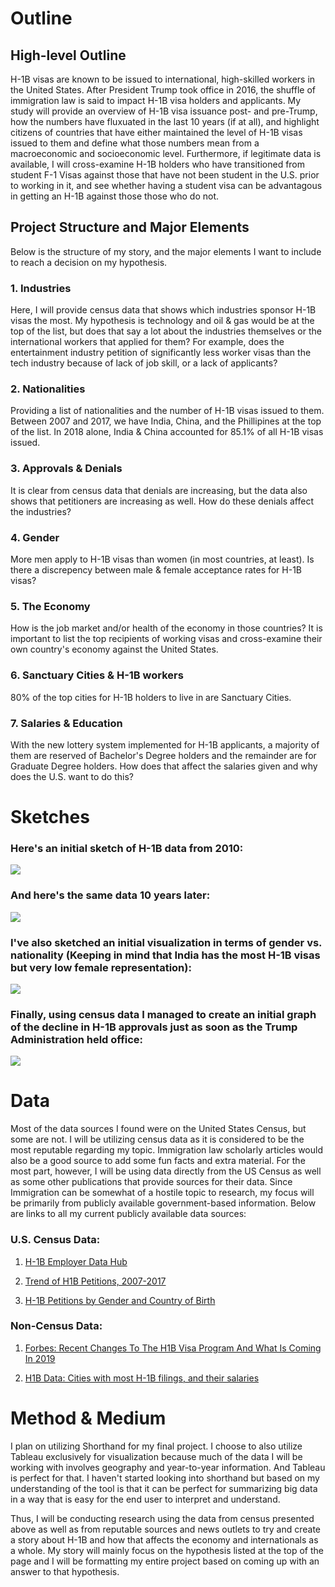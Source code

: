 # Outline

## High-level Outline

H-1B visas are known to be issued to international, high-skilled workers in the United States. After President Trump took office in 2016, the shuffle of immigration law is said to impact H-1B visa holders and applicants. My study will provide an overview of H-1B visa issuance post- and pre-Trump, how the numbers have fluxuated in the last 10 years (if at all), and highlight citizens of countries that have either maintained the level of H-1B visas issued to them and define what those numbers mean from a macroeconomic and socioeconomic level. Furthermore, if legitimate data is available, I will cross-examine H-1B holders who have transitioned from student F-1 Visas against those that have not been student in the U.S. prior to working in it, and see whether having a student visa can be advantagous in getting an H-1B against those those who do not. 

## Project Structure and Major Elements

Below is the structure of my story, and the major elements I want to include to reach a decision on my hypothesis. 

### 1. Industries

Here, I will provide census data that shows which industries sponsor H-1B visas the most. My hypothesis is technology and oil & gas would be at the top of the list, but does that say a lot about the industries themselves or the international workers that applied for them? For example, does the entertainment industry petition of significantly less worker visas than the tech industry because of lack of job skill, or a lack of applicants?

### 2. Nationalities

Providing a list of nationalities and the number of H-1B visas issued to them. Between 2007 and 2017, we have India, China, and the Phillipines at the top of the list. In 2018 alone, India & China accounted for 85.1% of all H-1B visas issued.

### 3. Approvals & Denials

It is clear from census data that denials are increasing, but the data also shows that petitioners are increasing as well. How do these denials affect the industries?

### 4. Gender

More men apply to H-1B visas than women (in most countries, at least). Is there a discrepency between male & female acceptance rates for H-1B visas?


### 5. The Economy

How is the job market and/or health of the economy in those countries? It is important to list the top recipients of working visas and cross-examine their own country's economy against the United States. 


### 6. Sanctuary Cities & H-1B workers

80% of the top cities for H-1B holders to live in are Sanctuary Cities. 

### 7. Salaries & Education

With the new lottery system implemented for H-1B applicants, a majority of them are reserved of Bachelor's Degree holders and the remainder are for Graduate Degree holders. How does that affect the salaries given and why does the U.S. want to do this?


# Sketches

### Here's an initial sketch of H-1B data from 2010:

<div class='tableauPlaceholder' id='viz1581294716410' style='position: relative'><noscript><a href='#'><img alt=' ' src='https:&#47;&#47;public.tableau.com&#47;static&#47;images&#47;20&#47;2010H1-B&#47;Sheet1&#47;1_rss.png' style='border: none' /></a></noscript><object class='tableauViz' style='display:none;'><paramname='host_url'value='https%3A%2F%2Fpublic.tableau.com%2F' /> <param name='embed_code_version' value='3' /> <param name='site_root' value='' /><param name='name' value='2010H1-B&#47;Sheet1' /><param name='tabs' value='no' /><paramname='toolbar' value='yes' /><paramname='static_image'value='https:&#47;&#47;public.tableau.com&#47;static&#47;images&#47;20&#47;2010H1-B&#47;Sheet1&#47;1.png' /> <param name='animate_transition' value='yes' /><param name='display_static_image' value='yes' /><paramname='display_spinner' value='yes' /><param name='display_overlay' value='yes' /><param name='display_count' value='yes' /><param name='filter' value='publish=yes' /></object></div><script type='text/javascript'>var divElement = document.getElementById('viz1581294716410');var vizElement = divElement.getElementsByTagName('object')[0];vizElement.style.width='100%';vizElement.style.height=(divElement.offsetWidth*0.75)+'px';var scriptElement = document.createElement('script');scriptElement.src = 'https://public.tableau.com/javascripts/api/viz_v1.js';                    vizElement.parentNode.insertBefore(scriptElement, vizElement);</script>

### And here's the same data 10 years later:

<div class='tableauPlaceholder' id='viz1581294997313' style='position: relative'><noscript><a href='#'><img alt=' ' src='https:&#47;&#47;public.tableau.com&#47;static&#47;images&#47;H-&#47;H-1B2019&#47;Sheet1&#47;1_rss.png' style='border: none' /></a></noscript><object class='tableauViz'  style='display:none;'><para mname='host_url'value='https%3A%2F%2Fpublic.tableau.com%2F' /> <param name='embed_code_version' value='3' /> <param name='site_root' value='' /><param name='name' value='H-1B2019&#47;Sheet1' /><param name='tabs' value='no' /><param name='toolbar' value='yes' /><param name='static_image'value='https:&#47;&#47;public.tableau.com&#47;static&#47;images&#47;H-&#47;H-1B2019&#47;Sheet1&#47;1.png' /> <param name='animate_transition' value='yes' /><param name='display_static_image' value='yes' /><param name='display_spinner' value='yes' /><param name='display_overlay' value='yes' /><param name='display_count' value='yes' /></object></div><script type='text/javascript'>var divElement = document.getElementById('viz1581294997313');var vizElement = divElement.getElementsByTagName('object')[0];vizElement.style.width='100%';vizElement.style.height=(divElement.offsetWidth*0.75)+'px';var scriptElement = document.createElement('script');scriptElement.src = 'https://public.tableau.com/javascripts/api/viz_v1.js';vizElement.parentNode.insertBefore(scriptElement, vizElement);</script>

### I've also sketched an initial visualization in terms of gender vs. nationality (Keeping in mind that India has the most H-1B visas but very low female representation):

<div class='tableauPlaceholder' id='viz1581298768661' style='position: relative'><noscript><a href='#'><img alt=' ' src='https:&#47;&#47;public.tableau.com&#47;static&#47;images&#47;H-&#47;H-1BGender&#47;Sheet1&#47;1_rss.png' style='border: none' /></a></noscript><object class='tableauViz'  style='display:none;'><param name='host_url' value='https%3A%2F%2Fpublic.tableau.com%2F' /> <param name='embed_code_version' value='3' /> <param name='path' value='views&#47;H-1BGender&#47;Sheet1?:embed=y&amp;:display_count=y&amp;publish=yes' /> <param name='toolbar' value='yes' /><param name='static_image' value='https:&#47;&#47;public.tableau.com&#47;static&#47;images&#47;H-&#47;H-1BGender&#47;Sheet1&#47;1.png' /> <param name='animate_transition' value='yes' /><param name='display_static_image' value='yes' /><param name='display_spinner' value='yes' /><param name='display_overlay' value='yes' /><param name='display_count' value='yes' /><param name='filter' value='publish=yes' /></object></div><script type='text/javascript'>var divElement = document.getElementById('viz1581298768661');var vizElement = divElement.getElementsByTagName('object')[0];vizElement.style.width='100%';vizElement.style.height=(divElement.offsetWidth*0.75)+'px';var scriptElement = document.createElement('script');scriptElement.src = 'https://public.tableau.com/javascripts/api/viz_v1.js';vizElement.parentNode.insertBefore(scriptElement, vizElement);</script>


### Finally, using census data I managed to create an initial graph of the decline in H-1B approvals just as soon as the Trump Administration held office:

<div class='tableauPlaceholder' id='viz1581300709807' style='position: relative'><noscript><a href='#'><img alt=' ' src='https:&#47;&#47;public.tableau.com&#47;static&#47;images&#47;Ap&#47;Approvalsvs_Recipients&#47;Sheet1&#47;1_rss.png' style='border: none' /></a></noscript><object class='tableauViz'  style='display:none;'><param name='host_url' value='https%3A%2F%2Fpublic.tableau.com%2F' /> <param name='embed_code_version' value='3' /> <param name='site_root' value='' /><param name='name' value='Approvalsvs_Recipients&#47;Sheet1' /><param name='tabs' value='no' /><param name='toolbar' value='yes' /><paramname='static_image'value='https:&#47;&#47;public.tableau.com&#47;static&#47;images&#47;Ap&#47;Approvalsvs_Recipients&#47;Sheet1&#47;1.png' /> <param name='animate_transition' value='yes' /><param name='display_static_image' value='yes' /><param name='display_spinner' value='yes' /><param name='display_overlay' value='yes' /><param name='display_count' value='yes' /><param name='filter' value='publish=yes' /></object></div> <script type='text/javascript'>var divElement = document.getElementById('viz1581300709807');var vizElement = divElement.getElementsByTagName('object')[0];   vizElement.style.width='100%';vizElement.style.height=(divElement.offsetWidth*0.75)+'px';var scriptElement = document.createElement('script');scriptElement.src = 'https://public.tableau.com/javascripts/api/viz_v1.js';                    vizElement.parentNode.insertBefore(scriptElement, vizElement);</script>

# Data

Most of the data sources I found were on the United States Census, but some are not. I will be utilizing census data as it is considered to be the most reputable regarding my topic. Immigration law scholarly articles would also be a good source to add some fun facts and extra material. For the most part, however, I will be using data directly from the US Census as well as some other publications that provide sources for their data. Since Immigration can be somewhat of a hostile topic to research, my focus will be primarily from publicly available government-based information. Below are links to all my current publicly available data sources:

### U.S. Census Data:

1. [H-1B Employer Data Hub](https://www.uscis.gov/h-1b-data-hub?topic_id=nbc&state=All&city=&zip=&fy=All&naics=All "Census")

2. [Trend of H1B Petitions, 2007-2017](https://www.uscis.gov/sites/default/files/USCIS/Resources/Reports%20and%20Studies/Immigration%20Forms%20Data/BAHA/h-1b-2007-2017-trend-tables.pdf)

3. [H-1B Petitions by Gender and Country of Birth](https://www.uscis.gov/sites/default/files/USCIS/Resources/Reports%20and%20Studies/H-1B/h-1b-petitions-by-gender-country-of-birth-fy2018.pdf)


### Non-Census Data:

1. [Forbes: Recent Changes To The H1B Visa Program And What Is Coming In 2019](https://www.forbes.com/sites/andyjsemotiuk/2019/01/02/recent-changes-to-the-h1b-visa-program-and-what-is-coming-in-2019/#475e63074a81 "Forbes Magazine")

2. [H1B Data: Cities with most H-1B filings, and their salaries](https://h1bdata.info/topcities.php)



# Method & Medium

I plan on utilizing Shorthand for my final project. I choose to also utilize Tableau exclusively for visualization because much of the data I will be working with involves geography and year-to-year information. And Tableau is perfect for that. I haven't started looking into shorthand but based on my understanding of the tool is that it can be perfect for summarizing big data in a way that is easy for the end user to interpret and understand.

Thus, I will be conducting research using the data from census presented above as well as from reputable sources and news outlets to try and create a story about H-1B and how that affects the economy and internationals as a whole. My story will mainly focus on the hypothesis listed at the top of the page and I will be formatting my entire project based on coming up with an answer to that hypothesis.
